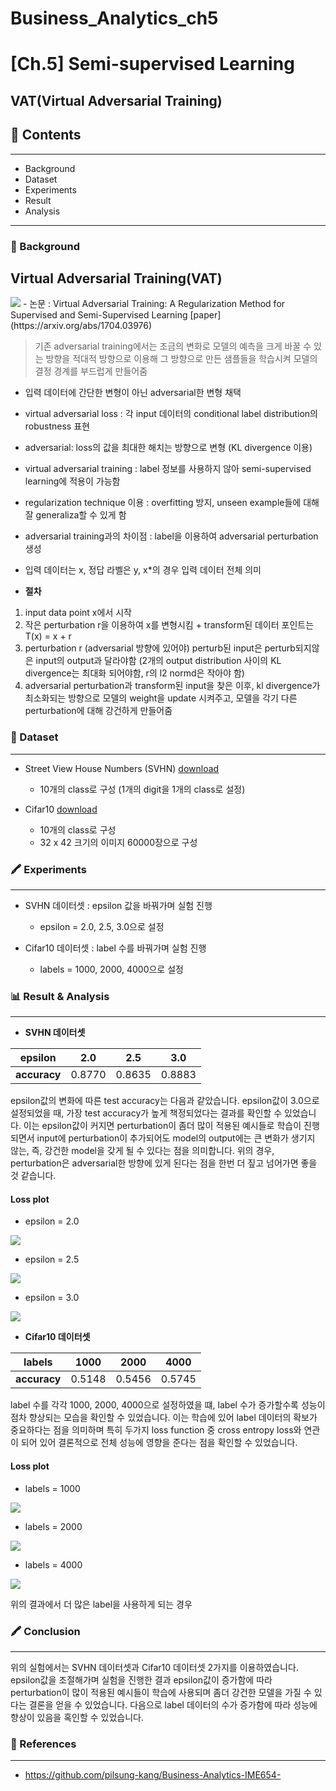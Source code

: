 # Business_Analytics_ch5
# **[Ch.5] Semi-supervised Learning**
## VAT(Virtual Adversarial Training)

## 📂 Contents
-----------------------------
* Background
* Dataset
* Experiments
* Result
* Analysis

-----------------------------
### :pushpin: Background

## **Virtual Adversarial Training(VAT)**
<img src="./imgs/ba5/vat.jpg">
- 논문 : Virtual Adversarial Training: A Regularization Method for Supervised and Semi-Supervised Learning [paper](https://arxiv.org/abs/1704.03976)

> 기존 adversarial training에서는 조금의 변화로 모델의 예측을 크게 바꿀 수 있는 방향을 적대적 방향으로 
이용해 그 방향으로 만든 샘플들을 학습시켜 모델의 결정 경계를 부드럽게 만들어줌

- 입력 데이터에 간단한 변형이 아닌 adversarial한 변형 채택
- virtual adversarial loss : 각 input 데이터의 conditional label distribution의 robustness 표현
- adversarial: loss의 값을 최대한 해치는 방향으로 변형 (KL divergence 이용)
- virtual adversarial training : label 정보를 사용하지 않아 semi-supervised learning에 적용이 가능함
- regularization technique 이용 : overfitting 방지, unseen example들에 대해 잘 generaliza할 수 있게 함
- adversarial training과의 차이점 : label을 이용하여 adversarial perturbation 생성
- 입력 데이터는 x, 정답 라벨은 y, x*의 경우 입력 데이터 전체 의미

- **절차**
1. input data point x에서 시작
2. 작은 perturbation r을 이용하여 x를 변형시킴 + transform된 데이터 포인트는 T(x) = x + r
3. perturbation r (adversarial 방향에 있어야) perturb된 input은 perturb되지않은 input의 output과 달라야함 (2개의 output distribution 사이의 KL divergence는 최대화 되어야함,  r의 l2 normd은 작아야 함)
4. adversarial perturbation과 transform된 input을 찾은 이후, kl divergence가 최소화되는 방향으로 모델의 weight을 update 시켜주고, 모델을 각기 다른 perturbation에 대해 강건하게 만들어줌

### 📂 Dataset
----------------------------
* Street
View House Numbers (SVHN) [download](http://ufldl.stanford.edu/housenumbers/)
    - 10개의 class로 구성 (1개의 digit을 1개의 class로 설정)


* Cifar10 [download](https://www.cs.toronto.edu/~kriz/cifar.html)
    - 10개의 class로 구성
    - 32 x 42 크기의 이미지 60000장으로 구성


### 🖍️ Experiments
----------------------------
- SVHN 데이터셋 : epsilon 값을 바꿔가며 실험 진행
    - epsilon = 2.0, 2.5, 3.0으로 설정

- Cifar10 데이터셋 : label 수를 바꿔가며 실험 진행
    - labels = 1000, 2000, 4000으로 설정

### 📊 Result & Analysis
------------------------------
- **SVHN 데이터셋**

|**epsilon**|2.0|2.5|3.0|
|:--:|:--:|:--:|:--:|
|**accuracy**|0.8770|0.8635|0.8883|

epsilon값의 변화에 따른 test accuracy는 다음과 같았습니다. epsilon값이 3.0으로 설정되었을 때, 가장 test accuracy가 높게 책정되었다는 결과를 확인할 수 있었습니다. 이는 epsilon값이 커지면 perturbation이 좀더 많이 적용된 예시들로 학습이 진행되면서 input에 perturbation이 추가되어도 model의 output에는 큰 변화가 생기지 않는, 즉, 강건한 model을 갖게 될 수 있다는 점을 의미합니다. 위의 경우, perturbation은 adversarial한 방향에 있게 된다는 점을 한번 더 짚고 넘어가면 좋을 것 같습니다.

#### **Loss plot** 

- epsilon = 2.0
<img src="./imgs/ba5/svh_2.0.png">

- epsilon = 2.5
<img src="./imgs/ba5/svhn_2.5.png">

- epsilon = 3.0
<img src="./imgs/ba5/svhn_3.0.png">


- **Cifar10 데이터셋**

|**labels**|1000|2000|4000|
|:--:|:--:|:--:|:--:|
|**accuracy**|0.5148|0.5456|0.5745|

label 수를 각각 1000, 2000, 4000으로 설정하였을 떄, label 수가 증가할수록 성능이 점차 향상되는 모습을 확인할 수 있었습니다. 이는 학습에 있어 label 데이터의 확보가 중요하다는 점을 의미하며 특히 두가지 loss function 중 cross entropy loss와 연관이 되어 있어 결론적으로 전체 성능에 영향을 준다는 점을 확인할 수 있었습니다.

#### **Loss plot**

- labels = 1000
<img src="./imgs/ba5/cifar10_1000.png">

- labels = 2000
<img src="./imgs/ba5/cifar10_2000.png">

- labels = 4000
<img src="./imgs/ba5/cifar10_4000.png">

위의 결과에서 더 많은 label을 사용하게 되는 경우

### 🖍️ Conclusion
------------------------------
위의 실험에서는 SVHN 데이터셋과 Cifar10 데이터셋 2가지를 이용하였습니다. epsilon값을 조절해가며 실험을 진행한 결과 epsilon값이 증가함에 따라 perturbation이 많이 적용된 예시들이 학습에 사용되며 좀더 강건한 모델을 가질 수 있다는 결론을 얻을 수 있었습니다. 다음으로 label 데이터의 수가 증가함에 따라 성능에 향상이 있음을 혹인할 수 있었습니다. 

### 📂 References
------------------------------
* https://github.com/pilsung-kang/Business-Analytics-IME654-

